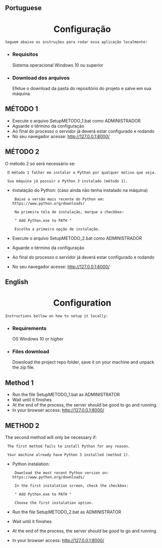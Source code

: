 ## Portuguese

<h1 align="center">Configuração</h1>

    Seguem abaixo as instruções para rodar essa aplicação localmente:
    
- ### Requisitos

     Sistema operacional Windows 10 ou superior

- ### Download dos arquivos

     Efetue o download da pasta do repositório do projeto e salve em sua máquina.

## MÉTODO 1

- Execute o arquivo SetupMETODO_1.bat como ADMINISTRADOR
- Aguarde o término da configuração
- Ao final do processo o servidor já deverá estar configurado e rodando
- No seu navegador acesse: http://127.0.0.1:8000/

## MÉTODO 2

O método 2 só será necessário se:

     O método 1 falhar em instalar o Python por qualquer motivo que seja.
   
     Sua máquina já possuir o Python 3 instalado (método 1).

- Instalação do Python: (caso ainda não tenha instalado na máquina)

       Baixe a versão mais recente do Python em: https://www.python.org/downloads/

       Na primeira tela de instalação, marque a checkbox: 
     
       " Add Python.exe to PATH "

       Escolha a primeira opção de instalação.

- Execute o arquivo SetupMETODO_2.bat como ADMINISTRADOR
- Aguarde o término da configuração
- Ao final do processo o servidor já deverá estar configurado e rodando
- No seu navegador acesse: http://127.0.0.1:8000/

##
## English

<h1 align="center">Configuration</h1>

    Instructions bellow on how to setup it locally:
    
- ### Requirements

     OS Windows 10 or higher

- ### Files download

     Download the project repo folder, save it on your machine and unpack the zip file.

## Method 1

- Run the file SetupMETODO_1.bat as ADMINISTRATOR
- Wait until it finishes
- At the end of the process, the server should be good to go and running.
- In your browser access: http://127.0.0.1:8000/

## METHOD 2

The second method will only be necessary if:

     The first method fails to install Python for any reason.
   
     Your machine already have Python 3 installed (method 1).

- Python instalation: 

       Download the most recent Python version on: https://www.python.org/downloads/

       In the first instalation screen, check the checkbox:
     
       " Add Python.exe to PATH "

       Choose the first instalation option.

- Run the file SetupMETODO_2.bat as ADMINISTRATOR
- Wait until it finishes
- At the end of the process, the server should be good to go and running.
- In your browser access: http://127.0.0.1:8000/

